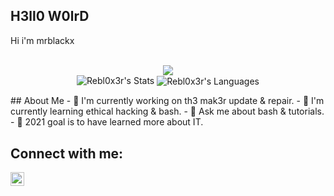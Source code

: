 ## H3ll0 W0lrD
  
  Hi i'm mrblackx<br /><br />
  <p align="center"> 
    <img src="https://img.shields.io/badge/Creator%20%2F%20Found%20Of%20%40ViperZCrew%20%7C%20%40LeakerHounds-Telegram-blue"><br />
  </p<
  <p align="center">
    <img src="https://github-readme-stats.vercel.app/api?username=rebl0x3r&&show_icons=true&count_private=true&hide_border=true&hide_title=true&theme=dracula" alt="Rebl0x3r's Stats">
    <img align="center" src="https://github-readme-stats.vercel.app/api/top-langs/?username=rebl0x3r&theme=blue-green" alt="Rebl0x3r's Languages">
  </p>
## About Me
  - 🔭 I'm currently working on th3 mak3r update & repair. 
  - 🌱 I'm currently learning ethical hacking & bash.
  - 💬 Ask me about bash & tutorials.
  - 🥅 2021 goal is to have learned more about IT.
  
 ## Connect with me:
  <p>
   <img align="left" alt="codeSTACKr.com" width="22px" src="https://images.vexels.com/media/users/3/137414/isolated/preview/3f7486417ddd88060a1818d44b6f3728-telegram-icon-logo-by-vexels.png" />
  </p>

<br />
